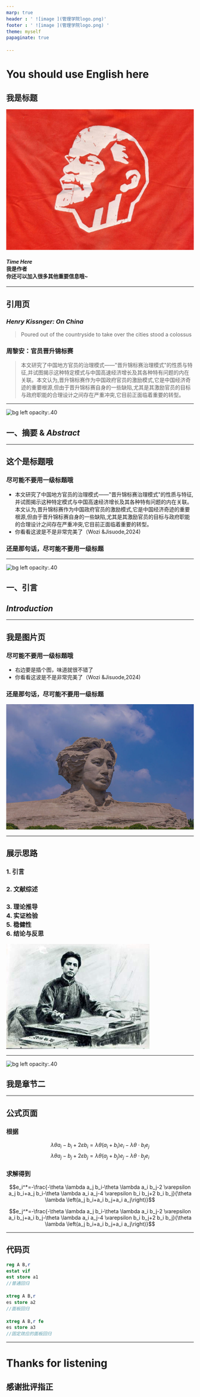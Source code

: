 ```yaml
---
marp: true
header : ' ![image ](管理学院logo.png)'
footer : ' ![image ](管理学院logo.png) '
theme: myself
papaginate: true

---
```

<!-- paginate: true -->

# <!-- fit -->  You should use English here
## 我是标题
![bg right 70%](%E5%88%97%E5%AE%81.jpg)


#### *Time Here* <br>我是作者<br>你还可以加入很多其他重要信息哦~


---
## 引用页

### *Henry Kissnger: On China*
>  Poured out of the countryside to take over the cities stood a colossus
### 周黎安：官员晋升锦标赛



> 本文研究了中国地方官员的治理模式——"晋升锦标赛治理模式"的性质与特征,并试图揭示这种特定模式与中国高速经济增长及其各种特有问题的内在关联。本文认为,晋升锦标赛作为中国政府官员的激励模式,它是中国经济奇迹的重要根源,但由于晋升锦标赛自身的一些缺陷,尤其是其激励官员的目标与政府职能的合理设计之间存在严重冲突,它目前正面临着重要的转型。

---
![bg left opacity:.40](厦大背景板.jpg)
## <!-- fit --> 一、摘要 & *Abstract* 


---

## 这个是标题哦
### 尽可能不要用一级标题哦
* 本文研究了中国地方官员的治理模式——"晋升锦标赛治理模式"的性质与特征,并试图揭示这种特定模式与中国高速经济增长及其各种特有问题的内在关联。本文认为,晋升锦标赛作为中国政府官员的激励模式,它是中国经济奇迹的重要根源,但由于晋升锦标赛自身的一些缺陷,尤其是其激励官员的目标与政府职能的合理设计之间存在严重冲突,它目前正面临着重要的转型。
* 你看看这波是不是非常完美了（Wozi &Jisuode,2024)
### 还是那句话，尽可能不要用一级标题


---

![bg left opacity:.40](厦大背景板.jpg)
## <!-- fit --> 一、引言
## <!-- fit --> *Introduction*




---


## 我是图片页
### 尽可能不要用一级标题哦
* 右边要是插个图，味道就很不错了
* 你看看这波是不是非常完美了（Wozi &Jisuode,2024)
### 还是那句话，尽可能不要用一级标题

![bg right 80% ](%E6%A9%98%E5%AD%90%E6%B4%B2%E5%A4%B4.jpg)




---
## 展示思路
### 1. 引言<br>
### 2. 文献综述
### 3. 理论推导<br>4. 实证检验<br>5. 稳健性<br>6. 结论与反思



   

 
![bg right 100%](%E6%AF%9B%E6%B3%BD%E4%B8%9C.png)

---

![bg left opacity:.40](厦大背景板.jpg)
## <!-- fit --> 我是章节二


---
## 公式页面

### 根据
$$\lambda\theta a_i-b_i+2\varepsilon b_i=\lambda\theta(a_i+b_i)e_i-\lambda\theta\cdot b_i e_j$$
$$\lambda\theta a_j-b_j+2\varepsilon b_j=\lambda\theta(a_j+b_j)e_j-\lambda\theta\cdot b_j e_i$$
### 求解得到
$$e_i^*=-\frac{-\theta  \lambda  a_j b_i-\theta  \lambda  a_i b_j-2 \varepsilon  a_j b_i+a_j b_i-\theta  \lambda  a_i a_j-4 \varepsilon  b_i b_j+2 b_i b_j}{\theta  \lambda  \left(a_j b_i+a_i b_j+a_i a_j\right)}$$

$$e_j^*=-\frac{-\theta  \lambda  a_j b_i-\theta  \lambda  a_i b_j-2 \varepsilon  a_i b_j+a_i b_j-\theta  \lambda  a_i a_j-4 \varepsilon  b_i b_j+2 b_i b_j}{\theta  \lambda  \left(a_j b_i+a_i b_j+a_i a_j\right)}$$


---
## 代码页
```stata
reg A B,r
estat vif
est store a1
//普通回归

xtreg A B,r
es store a2
//面板回归

xtreg A B,r fe
es store a3
//固定效应的面板回归

```

---

# <!-- fit --> Thanks for listening
## <!-- fit --> 感谢批评指正

